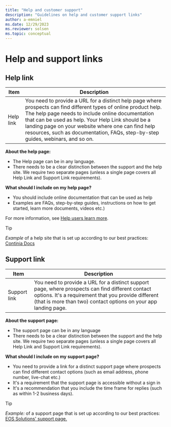 ```yaml
---
title: "Help and customer support"
description: "Guidelines on help and customer support links"
author: a-emniel
ms.date: 12/29/2023
ms.reviewer: solsen
ms.topic: conceptual
---
```


# Help and support links

## Help link

| Item | Description |
|-------------|--------------|
Help link | You need to provide a URL for a distinct help page where prospects can find different types of online product help. The help page needs to include online documentation that can be used as help. Your Help Link should be a landing page on your website where one can find help resources, such as documentation, FAQs, step-by-step guides, webinars, and so on.|
 
**About the help page:**

- The Help page can be in any language. 
- There needs to be a clear distinction between the support and the help site. We require two separate pages (unless a single page covers all Help Link and Support Link requirements). 

**What should I include on my help page?**

- You should include online documentation that can be used as help
- Examples are FAQs, step-by-step guides, instructions on how to get started, learn more documents, videos etc.)

For more information, see [Help users learn more](../../user-assistance.md#help-users-learn-more).  

> [!TIP]  
> *Example* of a help site that is set up according to our best practices: [Continia Docs](https://docs.continia.com/continia-document-capture)

## Support link

| Item | Description |
|-------------|--------------|
Support link | You need to provide a URL for a distinct support page, where prospects can find different contact options. It's a requirement that you provide different (that is more than two) contact options on your app landing page.|  


**About the support page:**

- The support page can be in any language 
- There needs to be a clear distinction between the support and the help site. We require two separate pages (unless a single page covers all Help Link and Support Link requirements). 

**What should I include on my support page?**

- You need to provide a link for a distinct support page where prospects can find different contact options (such as email address, phone number, live-chat etc.)
- It's a requirement that the support page is accessible without a sign in
- It's a recommendation that you include the time frame for replies (such as within 1-2 business days).

> [!TIP]  
> *Example:* of a support page that is set up according to our best practices: [EOS Solutions' support page.]( https://www.eos-solutions.it/en/contact-support.html)
